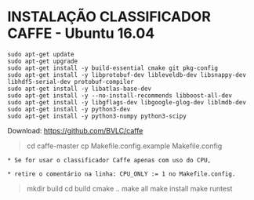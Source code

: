 # INSTALAÇÃO CLASSIFICADOR CAFFE - Ubuntu 16.04

```
sudo apt-get update
sudo apt-get upgrade
sudo apt-get install -y build-essential cmake git pkg-config
sudo apt-get install -y libprotobuf-dev libleveldb-dev libsnappy-dev libhdf5-serial-dev protobuf-compiler
sudo apt-get install -y libatlas-base-dev 
sudo apt-get install -y --no-install-recommends libboost-all-dev
sudo apt-get install -y libgflags-dev libgoogle-glog-dev liblmdb-dev
sudo apt-get install -y python3-dev
sudo apt-get install -y python3-numpy python3-scipy
```

Download: https://github.com/BVLC/caffe

> cd caffe-master
> cp Makefile.config.example Makefile.config

	* Se for usar o classificador Caffe apenas com uso do CPU, 

	* retire o comentário na linha: CPU_ONLY := 1 no Makefile.config.

 
> mkdir build
> cd build
> cmake ..
> make all
> make install
> make runtest
